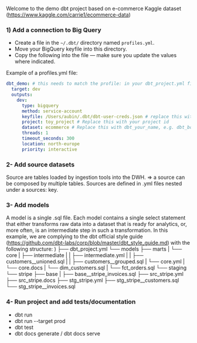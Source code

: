 Welcome to the demo dbt project based on e-commerce Kaggle dataset (https://www.kaggle.com/carrie1/ecommerce-data)

### 1) Add a connection to Big Query
 - Create a file in the `~/.dbt/` directory named `profiles.yml`.
 - Move your BigQuery keyfile into this directory. 
 - Copy the following into the file — make sure you update the values where indicated.

Example of a profiles.yml file:

```yaml
dbt_demo: # this needs to match the profile: in your dbt_project.yml file
  target: dev
  outputs:
    dev:
      type: bigquery
      method: service-account
      keyfile: /Users/aubin/.dbt/dbt-user-creds.json # replace this with the full path to your keyfile
      project: toy_project # Replace this with your project id
      dataset: ecommerce # Replace this with dbt_your_name, e.g. dbt_bob
      threads: 1
      timeout_seconds: 300
      location: north-europe
      priority: interactive
```

### 2- Add source datasets
Source are tables loaded by ingestion tools into the DWH. ⇒ a source can be composed by multiple tables.
Sources are defined in .yml files nested under a sources: key. 

### 3- Add models
A model is a single .sql file. Each model contains a single select statement that either transforms raw data into a dataset that is ready for analytics, or, more often, is an intermediate step in such a transformation.
In this example, we are complying to the dbt official style guide (https://github.com/dbt-labs/corp/blob/master/dbt_style_guide.md) with the following structure:
)
├── dbt_project.yml
└── models
    ├── marts
    |   └── core
    |       ├── intermediate
    |       |   ├── intermediate.yml
    |       |   ├── customers__unioned.sql
    |       |   ├── customers__grouped.sql
    |       └── core.yml
    |       └── core.docs
    |       └── dim_customers.sql
    |       └── fct_orders.sql
    └── staging
        └── stripe
            ├── base
            |   ├── base__stripe_invoices.sql
            ├── src_stripe.yml
            ├── src_stripe.docs
            ├── stg_stripe.yml
            ├── stg_stripe__customers.sql
            └── stg_stripe__invoices.sql

### 4- Run project and add tests/documentation
- dbt run
- dbt run --target prod
- dbt test
- dbt docs generate / dbt docs serve
